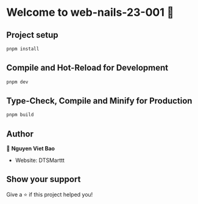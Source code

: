 # Welcome to web-nails-23-001 👋

## Project setup

```sh
pnpm install

```

## Compile and Hot-Reload for Development

```sh
pnpm dev
```

## Type-Check, Compile and Minify for Production

```sh
pnpm build
```

## Author

👤 **Nguyen Viet Bao**

- Website: DTSMarttt

## Show your support

Give a ⭐️ if this project helped you!
